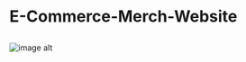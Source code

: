 # E-Commerce-Merch-Website

## 

![image alt](https://github.com/stanley-fok/E-Commerce-Merch-Website-/blob/f2970a49537c6c68e6b4d799403e1f500016f991/img2.png)


